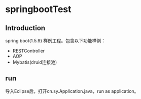 # springbootTest
## Introduction
spring boot(1.5.9) 样例工程。包含以下功能样例：  
* RESTController  
* AOP  
* Mybatis(druid连接池)  


## run
导入Eclipse后，打开cn.sy.Application.java，run as application。
